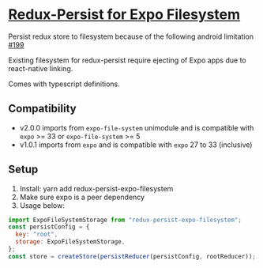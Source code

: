 # [Redux-Persist for Expo Filesystem](https://www.npmjs.com/package/redux-persist-expo-filesystem)

Persist redux store to filesystem because of the following android limitation [#199](https://github.com/rt2zz/redux-persist/issues/199)

Existing filesystem for redux-persist require ejecting of Expo apps due to react-native linking.

Comes with typescript definitions.

## Compatibility

- v2.0.0 imports from `expo-file-system` unimodule and is compatible with `expo` >= 33 or `expo-file-system` >= 5
- v1.0.1 imports from `expo` and is compatible with `expo` 27 to 33 (inclusive)

## Setup

1. Install: yarn add redux-persist-expo-filesystem
1. Make sure expo is a peer dependency
1. Usage below:

```javascript
import ExpoFileSystemStorage from "redux-persist-expo-filesystem";
const persistConfig = {
  key: "root",
  storage: ExpoFileSystemStorage,
};
const store = createStore(persistReducer(persistConfig, rootReducer));
```
